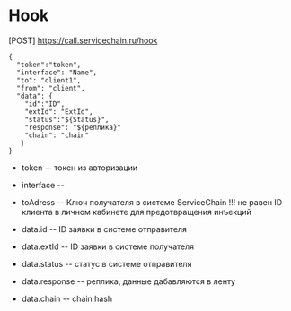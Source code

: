 # Hook

[POST] https://call.servicechain.ru/hook

```
{
  "token":"token",
  "interface": "Name",
  "to": "client1",
  "from": "client",
  "data": {
    "id":"ID", 
    "extId": "ExtId",
    "status":"${Status}", 
    "response": "${реплика}"
    "chain": "chain"
   }
}
```
- token --  токен из авторизации
- interface -- 
- toAdress -- Ключ получателя в системе ServiceChain !!! не равен ID клиента в личном кабинете для предотвращения инъекций

- data.id -- ID заявки в системе отправителя
- data.extId -- ID заявки в системе получателя
- data.status -- статус в системе отправителя
- data.response -- реплика, данные дабавляются в ленту
- data.chain -- chain hash
